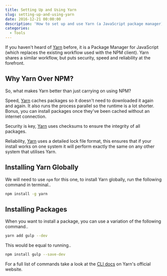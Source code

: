 ```yaml
---
title: Setting Up and Using Yarn
slug: setting-up-and-using-yarn
date: 2016-12-21 00:00:00
description: 'How to set up and use Yarn (a JavaScript package manager) in replace of NPM whilst keeping your usual workflow.'
categories:
  - Tools
---
```


If you haven't heard of [Yarn](https://yarnpkg.com/) before, it is a Package Manager for JavaScript (which replaces the existing workflow used with the NPM client). Yarn shares a similar workflow, but puts security, speed and reliability at the forefront.

## Why Yarn Over NPM?

So, what makes Yarn better than just carrying on using NPM?

Speed, [Yarn](https://yarnpkg.com/) caches packages so it doesn't need to downloaded it again and again. It also runs the process parallel so the runtime is a lot shorter. Bonus, you can install packages once they've been cached without an internet connection.

Security is key, [Yarn](https://yarnpkg.com/) uses checksums to ensure the integrity of all packages.

Reliability, [Yarn](https://yarnpkg.com/) uses a detailed lock file format, this ensures that if your install works on one system it will perform exactly the same on any other system that utilises Yarn.

## Installing Yarn Globally

We will need to use `npm` for this one, to install Yarn globally, run the following command in terminal..

```bash
npm install -g yarn
```

## Installing Packages

When you want to install a package, you can use a variation of the following command..

```bash
yarn add gulp --dev
```

This would be equal to running..

```bash
npm install gulp --save-dev
```

For a full list of commands take a look at the [CLI docs](https://yarnpkg.com/en/docs/cli/) on Yarn's official website.
